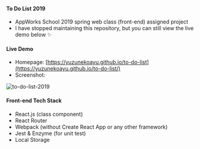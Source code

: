 #### To Do List 2019
- AppWorks School 2019 spring web class (front-end) assigned project
- I have stopped maintaining this repository, but you can still view the live demo below ✨

#### Live Demo
- Homepage: [https://yuzunekoayu.github.io/to-do-list](https://yuzunekoayu.github.io/to-do-list/) 
- Screenshot:

![to-do-list-2019](https://github.com/yuzunekoayu/to-do-list-2019/assets/45845170/bbccfe4f-7a01-4877-8ccb-317784a7c516)

#### Front-end Tech Stack
- React.js (class component)
- React Router
- Webpack (without Create React App or any other framework)
- Jest & Enzyme (for unit test)
- Local Storage

